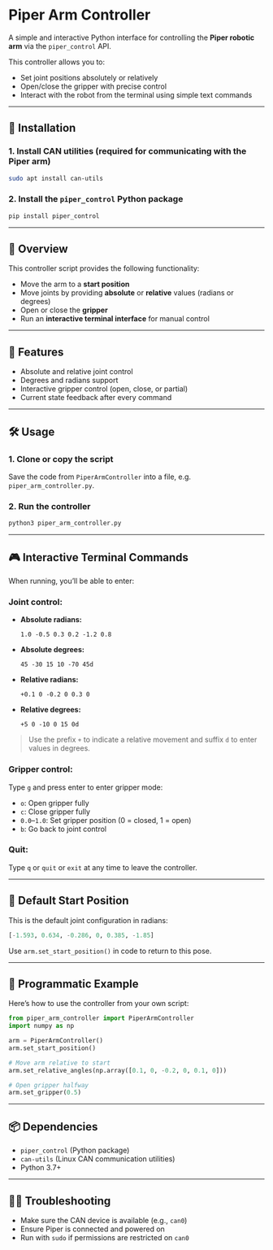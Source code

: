 # Piper Arm Controller

A simple and interactive Python interface for controlling the **Piper robotic arm** via the `piper_control` API.

This controller allows you to:
- Set joint positions absolutely or relatively
- Open/close the gripper with precise control
- Interact with the robot from the terminal using simple text commands

---

## 🚀 Installation

### 1. Install CAN utilities (required for communicating with the Piper arm)
```bash
sudo apt install can-utils
```

### 2. Install the `piper_control` Python package
```bash
pip install piper_control
```

---

## 🧠 Overview

This controller script provides the following functionality:

- Move the arm to a **start position**
- Move joints by providing **absolute** or **relative** values (radians or degrees)
- Open or close the **gripper**
- Run an **interactive terminal interface** for manual control

---

## 🧩 Features

- Absolute and relative joint control  
- Degrees and radians support  
- Interactive gripper control (open, close, or partial)  
- Current state feedback after every command  

---

## 🛠 Usage

### 1. Clone or copy the script
Save the code from `PiperArmController` into a file, e.g. `piper_arm_controller.py`.

### 2. Run the controller

```bash
python3 piper_arm_controller.py
```

---

## 🎮 Interactive Terminal Commands

When running, you’ll be able to enter:

### Joint control:
- **Absolute radians:**  
  ```
  1.0 -0.5 0.3 0.2 -1.2 0.8
  ```

- **Absolute degrees:**  
  ```
  45 -30 15 10 -70 45d
  ```

- **Relative radians:**  
  ```
  +0.1 0 -0.2 0 0.3 0
  ```

- **Relative degrees:**  
  ```
  +5 0 -10 0 15 0d
  ```

> Use the prefix `+` to indicate a relative movement and suffix `d` to enter values in degrees.

### Gripper control:
Type `g` and press enter to enter gripper mode:
- `o`: Open gripper fully  
- `c`: Close gripper fully  
- `0.0`–`1.0`: Set gripper position (0 = closed, 1 = open)  
- `b`: Go back to joint control  

### Quit:
Type `q` or `quit` or `exit` at any time to leave the controller.

---

## 📍 Default Start Position

This is the default joint configuration in radians:
```python
[-1.593, 0.634, -0.286, 0, 0.385, -1.85]
```

Use `arm.set_start_position()` in code to return to this pose.

---

## 🧪 Programmatic Example

Here’s how to use the controller from your own script:

```python
from piper_arm_controller import PiperArmController
import numpy as np

arm = PiperArmController()
arm.set_start_position()

# Move arm relative to start
arm.set_relative_angles(np.array([0.1, 0, -0.2, 0, 0.1, 0]))

# Open gripper halfway
arm.set_gripper(0.5)
```

---

## 📦 Dependencies

- `piper_control` (Python package)  
- `can-utils` (Linux CAN communication utilities)  
- Python 3.7+

---

## 👨‍🔧 Troubleshooting

- Make sure the CAN device is available (e.g., `can0`)  
- Ensure Piper is connected and powered on  
- Run with `sudo` if permissions are restricted on `can0`
